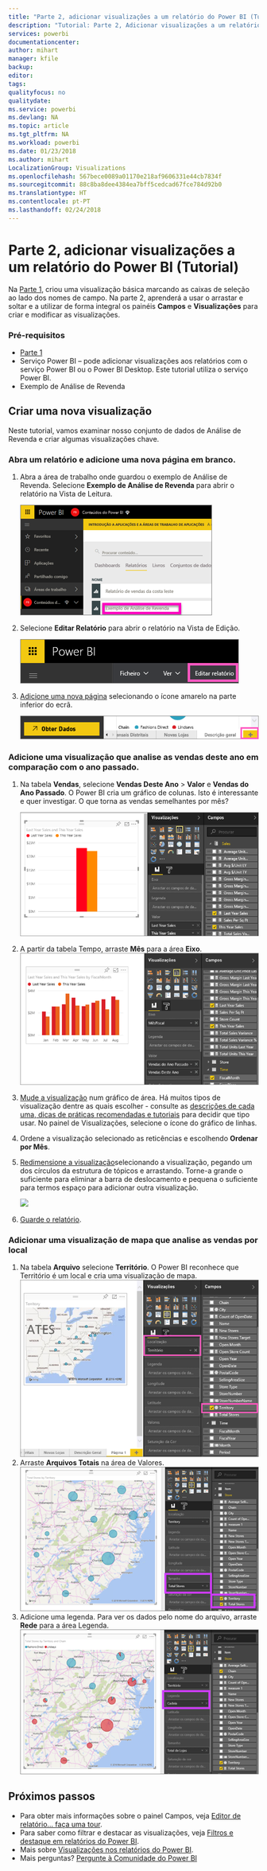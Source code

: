```yaml
---
title: "Parte 2, adicionar visualizações a um relatório do Power BI (Tutorial)"
description: "Tutorial: Parte 2, Adicionar visualizações a um relatório do Power BI"
services: powerbi
documentationcenter: 
author: mihart
manager: kfile
backup: 
editor: 
tags: 
qualityfocus: no
qualitydate: 
ms.service: powerbi
ms.devlang: NA
ms.topic: article
ms.tgt_pltfrm: NA
ms.workload: powerbi
ms.date: 01/23/2018
ms.author: mihart
LocalizationGroup: Visualizations
ms.openlocfilehash: 567bece0089a01170e218af9606331e44cb7834f
ms.sourcegitcommit: 88c8ba8dee4384ea7bff5cedcad67fce784d92b0
ms.translationtype: HT
ms.contentlocale: pt-PT
ms.lasthandoff: 02/24/2018
---
```

# <a name="part-2-add-visualizations-to-a-power-bi-report-tutorial"></a>Parte 2, adicionar visualizações a um relatório do Power BI (Tutorial)
Na [Parte 1](power-bi-report-add-visualizations-ii.md), criou uma visualização básica marcando as caixas de seleção ao lado dos nomes de campo.  Na parte 2, aprenderá a usar o arrastar e soltar e a utilizar de forma integral os painéis **Campos** e **Visualizações** para criar e modificar as visualizações.

### <a name="prerequisites"></a>Pré-requisitos
- [Parte 1](power-bi-report-add-visualizations-ii.md)
- Serviço Power BI – pode adicionar visualizações aos relatórios com o serviço Power BI ou o Power BI Desktop. Este tutorial utiliza o serviço Power BI. 
- Exemplo de Análise de Revenda

## <a name="create-a-new-visualization"></a>Criar uma nova visualização
Neste tutorial, vamos examinar nosso conjunto de dados de Análise de Revenda e criar algumas visualizações chave.

### <a name="open-a-report-and-add-a-new-blank-page"></a>Abra um relatório e adicione uma nova página em branco.
1. Abra a área de trabalho onde guardou o exemplo de Análise de Revenda. Selecione **Exemplo de Análise de Revenda** para abrir o relatório na Vista de Leitura.
   
   ![](media/power-bi-report-add-visualizations-ii/power-bi-open-report.png)
2. Selecione **Editar Relatório** para abrir o relatório na Vista de Edição.
   
   ![](media/power-bi-report-add-visualizations-ii/editreport1.png)
3. [Adicione uma nova página](power-bi-report-add-page.md) selecionando o ícone amarelo na parte inferior do ecrã.
   
   ![](media/power-bi-report-add-visualizations-ii/pbi_addreportpage.png)

### <a name="add-a-visualization-that-looks-at-this-years-sales-compared-to-last-year"></a>Adicione uma visualização que analise as vendas deste ano em comparação com o ano passado.
1. Na tabela **Vendas**, selecione **Vendas Deste Ano** > **Valor** e **Vendas do Ano Passado**. O Power BI cria um gráfico de colunas.  Isto é interessante e quer investigar. O que torna as vendas semelhantes por mês?  
   
   ![](media/power-bi-report-add-visualizations-ii/pbi_part2_4bnew.png)
2. A partir da tabela Tempo, arraste **Mês** para a área **Eixo**.  
   ![](media/power-bi-report-add-visualizations-ii/pbi_part2_5newnew.png)
3. [Mude a visualização](power-bi-report-change-visualization-type.md) num gráfico de área.  Há muitos tipos de visualização dentre as quais escolher - consulte as [descrições de cada uma, dicas de práticas recomendadas e tutoriais](power-bi-visualization-types-for-reports-and-q-and-a.md) para decidir que tipo usar. No painel de Visualizações, selecione o ícone do gráfico de linhas.
4. Ordene a visualização selecionado as reticências e escolhendo **Ordenar por Mês**.
5. [Redimensione a visualização](power-bi-visualization-move-and-resize.md)selecionando a visualização, pegando um dos círculos da estrutura de tópicos e arrastando. Torne-a grande o suficiente para eliminar a barra de deslocamento e pequena o suficiente para termos espaço para adicionar outra visualização.
   
   ![](media/power-bi-report-add-visualizations-ii/pbi_part2_7b.png)
6. [Guarde o relatório](service-report-save.md).

### <a name="add-a-map-visualization-that-looks-at-sales-by-location"></a>Adicionar uma visualização de mapa que analise as vendas por local
1. Na tabela **Arquivo** selecione **Território**. O Power BI reconhece que Território é um local e cria uma visualização de mapa.  
   ![](media/power-bi-report-add-visualizations-ii/pbi_part2_8newnew.png)
2. Arraste **Arquivos Totais** na área de Valores.  
   ![](media/power-bi-report-add-visualizations-ii/power-bi-add-visual-to-a-reportnew.png)
3. Adicione uma legenda.  Para ver os dados pelo nome do arquivo, arraste **Rede** para a área Legenda.  
   ![](media/power-bi-report-add-visualizations-ii/power-bi-add-visual-to-a-report-3new.png)

## <a name="next-steps"></a>Próximos passos
* Para obter mais informações sobre o painel Campos, veja [Editor de relatório... faça uma tour](service-the-report-editor-take-a-tour.md).   
* Para saber como filtrar e destacar as visualizações, veja [Filtros e destaque em relatórios do Power BI](power-bi-reports-filters-and-highlighting.md).  
* Mais sobre [Visualizações nos relatórios do Power BI](power-bi-report-visualizations.md).  
* Mais perguntas? [Pergunte à Comunidade do Power BI](http://community.powerbi.com/)

